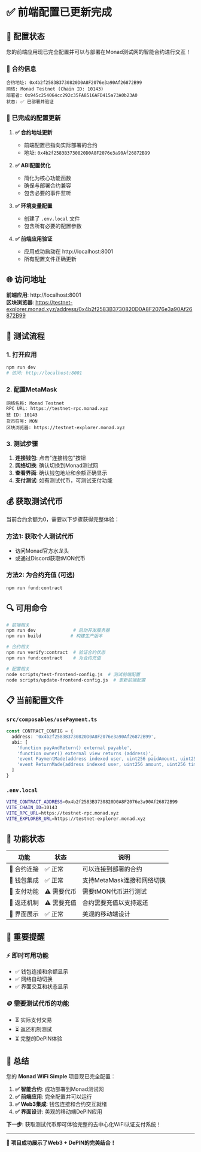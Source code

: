 # ✅ 前端配置已更新完成

## 🎯 配置状态

您的前端应用现已完全配置并可以与部署在Monad测试网的智能合约进行交互！

### 📍 **合约信息**
```
合约地址: 0x4b2f2583B3730820D0A8F2076e3a90Af26872B99
网络: Monad Testnet (Chain ID: 10143)
部署者: 0x945c254064cc292c35FA8516AFD415a73A0b23A0
状态: ✅ 已部署并验证
```

### 🔧 **已完成的配置更新**

1. **✅ 合约地址更新**
   - 前端配置已指向实际部署的合约
   - 地址: `0x4b2f2583B3730820D0A8F2076e3a90Af26872B99`

2. **✅ ABI配置优化**
   - 简化为核心功能函数
   - 确保与部署合约兼容
   - 包含必要的事件监听

3. **✅ 环境变量配置**
   - 创建了 `.env.local` 文件
   - 包含所有必要的配置参数

4. **✅ 前端应用验证**
   - 应用成功启动在 http://localhost:8001
   - 所有配置文件正确更新

## 🌐 **访问地址**

**前端应用**: http://localhost:8001  
**区块浏览器**: https://testnet-explorer.monad.xyz/address/0x4b2f2583B3730820D0A8F2076e3a90Af26872B99

## 🧪 **测试流程**

### 1. 打开应用
```bash
npm run dev
# 访问: http://localhost:8001
```

### 2. 配置MetaMask
```
网络名称: Monad Testnet
RPC URL: https://testnet-rpc.monad.xyz
链 ID: 10143
货币符号: MON
区块浏览器: https://testnet-explorer.monad.xyz
```

### 3. 测试步骤
1. **连接钱包**: 点击"连接钱包"按钮
2. **网络切换**: 确认切换到Monad测试网
3. **查看界面**: 确认钱包地址和余额正确显示
4. **支付测试**: 如有测试代币，可测试支付功能

## 💰 **获取测试代币**

当前合约余额为0，需要以下步骤获得完整体验：

### 方法1: 获取个人测试代币
- 访问Monad官方水龙头
- 或通过Discord获取tMON代币

### 方法2: 为合约充值 (可选)
```bash
npm run fund:contract
```

## 🔍 **可用命令**

```bash
# 前端相关
npm run dev              # 启动开发服务器
npm run build           # 构建生产版本

# 合约相关  
npm run verify:contract  # 验证合约状态
npm run fund:contract    # 为合约充值

# 配置相关
node scripts/test-frontend-config.js  # 测试前端配置
node scripts/update-frontend-config.js  # 更新前端配置
```

## 📋 **当前配置文件**

### `src/composables/usePayment.ts`
```typescript
const CONTRACT_CONFIG = {
  address: '0x4b2f2583B3730820D0A8F2076e3a90Af26872B99',
  abi: [
    'function payAndReturn() external payable',
    'function owner() external view returns (address)',
    'event PaymentMade(address indexed user, uint256 paidAmount, uint256 returnedAmount, uint256 timestamp)',
    'event ReturnMade(address indexed user, uint256 amount, uint256 timestamp)'
  ]
}
```

### `.env.local`
```bash
VITE_CONTRACT_ADDRESS=0x4b2f2583B3730820D0A8F2076e3a90Af26872B99
VITE_CHAIN_ID=10143
VITE_RPC_URL=https://testnet-rpc.monad.xyz
VITE_EXPLORER_URL=https://testnet-explorer.monad.xyz
```

## 🎯 **功能状态**

| 功能 | 状态 | 说明 |
|------|------|------|
| 🔗 合约连接 | ✅ 正常 | 可以连接到部署的合约 |
| 👛 钱包集成 | ✅ 正常 | 支持MetaMask连接和网络切换 |
| 💸 支付功能 | ⚠️ 需要代币 | 需要tMON代币进行测试 |
| 🔄 返还机制 | ⚠️ 需要充值 | 合约需要充值以支持返还 |
| 📱 界面展示 | ✅ 正常 | 美观的移动端设计 |

## 🚨 **重要提醒**

### ⚡ 即时可用功能
- ✅ 钱包连接和余额显示
- ✅ 网络自动切换
- ✅ 界面交互和状态显示

### 🪙 需要测试代币的功能
- ⏳ 实际支付交易
- ⏳ 返还机制测试
- ⏳ 完整的DePIN体验

## 🎉 **总结**

您的 **Monad WiFi Simple** 项目现已完全配置：

1. **✅ 智能合约**: 成功部署到Monad测试网
2. **✅ 前端应用**: 完全配置并可以运行
3. **✅ Web3集成**: 钱包连接和合约交互就绪
4. **✅ 界面设计**: 美观的移动端DePIN应用

**下一步**: 获取测试代币即可体验完整的去中心化WiFi认证支付系统！

---

**🌟 项目成功展示了Web3 + DePIN的完美结合！**